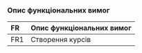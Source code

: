 ### Опис функціональних вимог
|FR|Опис функціональних вимог
|:-     |:-                  
|FR1|Створення курсів
